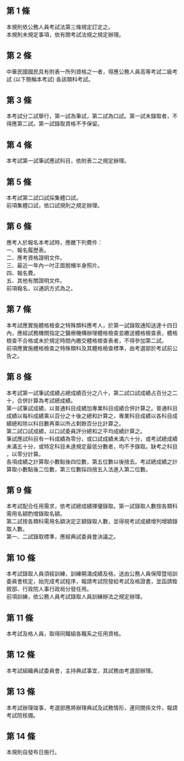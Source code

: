 第 1 條
-------
本規則依公務人員考試法第三條規定訂定之。  
本規則未規定事項，依有關考試法規之規定辦理。

第 2 條
-------
中華民國國民具有附表一所列資格之一者，得應公務人員高等考試二級考  
試 (以下簡稱本考試) 各該類科考試。

第 3 條
-------
本考試分二試舉行，第一試為筆試，第二試為口試。第一試未錄取者，不  
得應第二試。第一試錄取資格不予保留。

第 4 條
-------
本考試第一試筆試應試科目，依附表二之規定辦理。

第 5 條
-------
本考試第二試口試採集體口試。  
前項集體口試，依口試規則之規定辦理。

第 6 條
-------
應考人於報名本考試時，應繳下列費件：  
一、報名履歷表。  
二、應考資格證明文件。  
三、最近一年內一吋正面脫帽半身照片。  
四、報名費。  
五、其他有關證明文件。  
前項報名，以通訊方式為之。

第 7 條
-------
本考試應實施體格檢查之特殊類科應考人，於第一試錄取通知送達十四日  
內，應經試務機關指定之醫療機構辦理體格檢查並繳送體格檢查表，體格  
檢查不合格或未於規定時間內繳交體格檢查表者，不得參加第二試。  
前項應實施體格檢查之特殊類科及其體格檢查標準，由考選部於考試前公  
告之。

第 8 條
-------
本考試第一試筆試成績占總成績百分之八十，第二試口試成績占百分之二  
十，合併計算為考試總成績。  
第一試筆試成績，以普通科目成績加專業科目成績合併計算之。普通科目  
成績以每科成績乘以百分之十後之總和計算之，專業科目成績以各科目成  
績總和除以科目數再乘以所占剩餘百分比計算之。  
第二試口試成績，以口試委員評分總和之平均成績計算之。  
筆試應試科目有一科成績為零分，或口試成績未滿六十分，或考試總成績  
未滿五十分，或特定科目未達規定最低分數者，均不予錄取。缺考之科目  
，以零分計算。  
各項成績之計算取小數點後四位數，第五位數以後捨去。考試總成績之計  
算取小數點後二位數，第三位數採四捨五入法進入第二位數。

第 9 條
-------
本考試配合任用需求，依考試總成績擇優錄取。第一試錄取人數按各類科  
需用名額酌增錄取名額。  
第二試按各類科需用名額決定正額錄取人數，並得視考試成績增列增額錄  
取人數。  
第一、二試錄取標準，應經典試委員會決議之。

第 10 條
--------
本考試錄取人員須經訓練，訓練期滿成績及格，送由公務人員保障暨培訓  
委員會核定，始完成考試程序，報請考試院發給考試及格證書，並函請銓  
敘部、行政院人事行政局分發任用。  
前項訓練，依公務人員考試錄取人員訓練辦法之規定辦理。

第 11 條
--------
本考試及格人員，取得同職組各職系之任用資格。

第 12 條
--------
本考試組織典試委員會，主持典試事宜，其試務由考選部辦理。

第 13 條
--------
本考試辦理竣事，考選部應將辦理典試及試務情形，連同關係文件，報請  
考試院核備。

第 14 條
--------
本規則自發布日施行。

